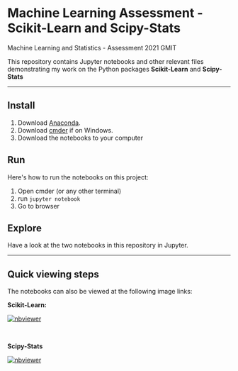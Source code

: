 # Machine Learning Assessment - Scikit-Learn and Scipy-Stats



Machine Learning and Statistics - Assessment 2021 GMIT

This repository contains Jupyter notebooks and other relevant files demonstrating my work on the Python packages  **Scikit-Learn** and **Scipy-Stats**

***

## Install

1. Download [Anaconda](https://www.anaconda.com/products/individual).
2. Download [cmder](https://cmder.net/) if on Windows.
3. Download the notebooks to your computer

## Run

Here's how to run the notebooks on this project:

1. Open cmder (or any other terminal)
2. run `jupyter notebook`
3. Go to browser

## Explore

Have a look at the two notebooks in this repository in Jupyter.

***

## Quick viewing steps

The notebooks can also be viewed at the following image links:


**Scikit-Learn:**

[![nbviewer](https://raw.githubusercontent.com/jupyter/design/master/logos/Badges/nbviewer_badge.svg)](https://nbviewer.org/github/thenriq/machine_Learning_Assessment/blob/main/Scikit-Learn.ipynb)

<br>

**Scipy-Stats**

[![nbviewer](https://raw.githubusercontent.com/jupyter/design/master/logos/Badges/nbviewer_badge.svg)](https://nbviewer.org/github/thenriq/machine_Learning_Assessment/blob/main/scipy-stats.ipynb)

